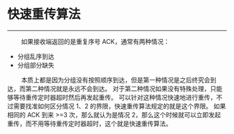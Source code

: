 # 快速重传算法
***

&emsp;&emsp;
如果接收端返回的是重复序号 ACK，通常有两种情况：

+ 分组乱序到达
+ 分组部分缺失

&emsp;&emsp;
本质上都是因为分组没有按照顺序到达，但是第一种情况是之后终究会到达，而第二种情况就是永远不会到达。
对于第二种情况如果没有特殊处理，只能够等待重传定时器超时然后再发起重传。
可以针对这种情况快速地进行重传，不过需要找准如何区分情况 1、2 的界限，快速重传算法规定的就是这个界限。
如果相同的 ACK 到来 \>=3 次，那么就认为是情况 2，那么这个时候就可以立即发起重传，而不用等待重传定时器超时，这个就是快速重传算法。